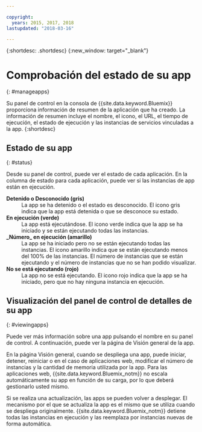 ```yaml
---

copyright:
  years: 2015, 2017, 2018
lastupdated: "2018-03-16"

---
```


{:shortdesc: .shortdesc}
{:new_window: target="_blank"}

# Comprobación del estado de su app
{: #manageapps}

Su panel de control en la consola de {{site.data.keyword.Bluemix}} proporciona información de resumen de la aplicación que ha creado. La información de resumen incluye el nombre, el icono, el URL, el tiempo de ejecución, el estado de ejecución y las instancias de servicios vinculadas a la app.
{:shortdesc}

## Estado de su app
{: #status}

Desde su panel de control, puede ver el estado de cada aplicación. En la columna de estado para cada aplicación, puede ver si las instancias de app están en ejecución.

<dl>
<dt>
<strong>
Detenido o Desconocido (gris)
</strong>
</dt>
<dd>
La app se ha detenido o el estado es desconocido. El icono gris indica que la app está detenida o que se desconoce su estado.
</dd>
<dt>
<strong>
En ejecución (verde)
</strong>
</dt>
<dd>
La app está ejecutándose. El icono verde indica que la app se ha iniciado y se están ejecutando todas las instancias.
</dd>
<dt>
<strong>
_Número_ en ejecución (amarillo)
</strong>
</dt>
<dd>
La app se ha iniciado pero no se están ejecutando todas las instancias. El icono amarillo indica que se están ejecutando menos del 100% de las instancias. El número de instancias que se están ejecutando y el número de instancias que no se han podido visualizar.
</dd>
<dt>
<strong>
No se está ejecutando (rojo)
</strong>
</dt>
<dd>
La app no se está ejecutando. El icono rojo indica que la app se ha iniciado, pero que no hay ninguna instancia en ejecución.
</dd>
</dl>

## Visualización del panel de control de detalles de su app
{: #viewingapps}

Puede ver más información sobre una app pulsando el nombre en su panel de control. A continuación, puede ver la página de Visión general de la app.

En la página Visión general, cuando se despliega una app, puede iniciar, detener, reiniciar o en el caso de aplicaciones web, modificar el número de instancias y la cantidad de memoria utilizada por la app. Para las aplicaciones web, {{site.data.keyword.Bluemix_notm}} no escala automáticamente su app en función de su carga, por lo que deberá gestionarlo usted mismo.

Si se realiza una actualización, las apps se pueden volver a desplegar. El mecanismo por el que se actualiza la app es el mismo que se utiliza cuando se despliega originalmente. {{site.data.keyword.Bluemix_notm}} detiene
todas las instancias en ejecución y las reemplaza por instancias nuevas de forma automática.
